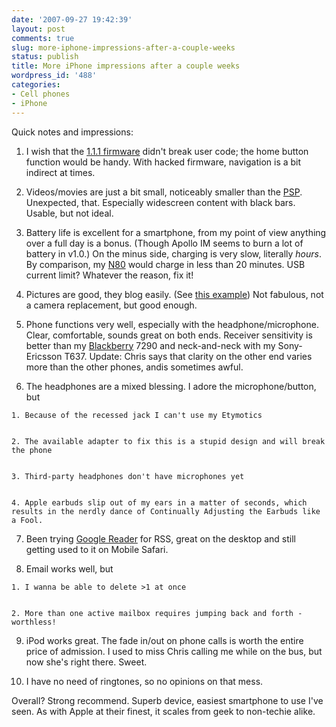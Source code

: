 ```yaml
---
date: '2007-09-27 19:42:39'
layout: post
comments: true
slug: more-iphone-impressions-after-a-couple-weeks
status: publish
title: More iPhone impressions after a couple weeks
wordpress_id: '488'
categories:
- Cell phones
- iPhone
---
```


Quick notes and impressions:



	
  1. I wish that the [1.1.1 firmware](http://www.engadget.com/2007/09/28/iphone-update-facts-and-fiction/) didn't break user code; the home button function would be handy. With hacked firmware, navigation is a bit indirect at times.

	
  2. Videos/movies are just a bit small, noticeably smaller than the [PSP](http://www.phfactor.net/wp/?cat=30). Unexpected, that. Especially widescreen content with black bars. Usable, but not ideal.

	
  3. Battery life is excellent for a smartphone, from my point of view anything over a full day is a bonus. (Though Apollo IM seems to burn a lot of battery in v1.0.) On the minus side, charging is very slow, literally _hours_. By comparison, my [N80](http://www.phfactor.net/wp/2007/02/07/nokia-n80-review-and-notes/) would charge in less than 20 minutes. USB current limit? Whatever the reason, fix it!

	
  4. Pictures are good, they blog easily. (See [this example](http://www.phfactor.net/wp/2007/09/26/lunch-at-bacione/)) Not fabulous, not a camera replacement, but good enough.

	
  5. Phone functions very well, especially with the headphone/microphone. Clear, comfortable, sounds great on both ends. Receiver sensitivity is better than my [Blackberry](http://www.phfactor.net/wp/?cat=2) 7290 and neck-and-neck with my Sony-Ericsson T637. Update: Chris says that clarity on the other end varies more than the other phones, andis sometimes awful.

	
  6. The headphones are a mixed blessing. I adore the microphone/button, but

	
    1. Because of the recessed jack I can't use my Etymotics

	
    2. The available adapter to fix this is a stupid design and will break the phone

	
    3. Third-party headphones don't have microphones yet

	
    4. Apple earbuds slip out of my ears in a matter of seconds, which results in the nerdly dance of Continually Adjusting the Earbuds like a Fool.




	
  7. Been trying [Google Reader](http://www.google.com/reader/) for RSS, great on the desktop and still getting used to it on Mobile Safari.

	
  8. Email works well, but

	
    1. I wanna be able to delete >1 at once

	
    2. More than one active mailbox requires jumping back and forth - worthless!




	
  9. iPod works great. The fade in/out on phone calls is worth the entire price of admission. I used to miss Chris calling me while on the bus, but now she's right there. Sweet.

	
  10. I have no need of ringtones, so no opinions on that mess.


Overall? Strong recommend. Superb device, easiest smartphone to use I've seen. As with Apple at their finest, it scales from geek to non-techie alike.
